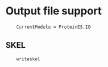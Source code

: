 # Output file support

```@meta
    CurrentModule = ProteinES.IO
```

## SKEL
```@docs
    writeskel
```
